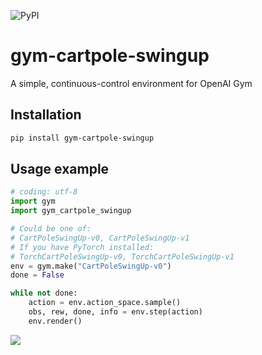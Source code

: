 ![PyPI](https://img.shields.io/pypi/v/gym-cartpole-swingup?color=blue&logo=PyPI&logoColor=white)

# gym-cartpole-swingup
A simple, continuous-control environment for OpenAI Gym

## Installation
```bash
pip install gym-cartpole-swingup
```

## Usage example
```python
# coding: utf-8
import gym
import gym_cartpole_swingup

# Could be one of:
# CartPoleSwingUp-v0, CartPoleSwingUp-v1
# If you have PyTorch installed:
# TorchCartPoleSwingUp-v0, TorchCartPoleSwingUp-v1
env = gym.make("CartPoleSwingUp-v0")
done = False

while not done:
    action = env.action_space.sample()
    obs, rew, done, info = env.step(action)
    env.render()
```

![](https://i.imgur.com/Z8bLLM8.png)
